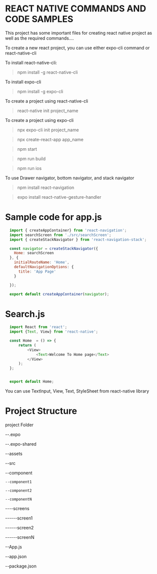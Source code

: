 REACT NATIVE COMMANDS AND CODE SAMPLES
======================================

This project has some important files for creating react native project as well as the required commands....


To create a new react project, you can use either expo-cli command or react-native-cli

To install react-native-cli:

> npm install -g react-native-cli

To install expo-cli

> npm install -g expo-cli

To create a project using react-native-cli

> react-native init project_name

To create a project using expo-cli

> npx expo-cli init project_name

> npx create-react-app app_name

> npm start

> npm run build

> npm run ios

To use Drawer navigator, bottom navigator, and stack navigator

> npm install react-navigation

> expo install react-native-gesture-handler

Sample code for app.js
======================

```javascript
  import { createAppContainer} from 'react-navigation';
  import searchScreen from './src/searchScreen';
  import { createStackNavigator } from 'react-navigation-stack';

  const navigator = createStackNavigator({
    Home: searchScreen
  }, {
    initialRouteName: 'Home',
    defaultNavigationOptions: {
      title: 'App Page'
    }

  });

  export default createAppContainer(navigator);
```

Search.js
===========

```javascript
  import React from 'react';
  import {Text, View} from 'react-native';

  const Home  = () => {
      return (
          <View>
              <Text>Welcome To Home page</Text>
          </View>
      );
  };


  export default Home;
```
You can use TextInput, View, Text, StyleSheet from react-native library

Project Structure
=================

project Folder

--.expo

--.expo-shared

--assets

--src

  --component
  
    --component1
    
    --component2
    
    --componentN
    
  ----screens
  
  ------screen1
  
  ------screen2
  
  ------screenN
  
--App.js

--app.json

--package.json
